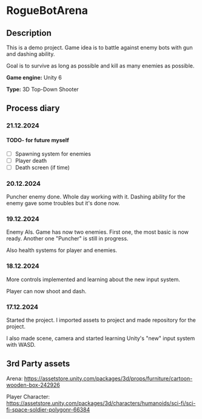 # RogueBotArena

## Description
This is a demo project. Game idea is to battle against enemy bots with gun and dashing ability.

Goal is to survive as long as possible and kill as many enemies as possible.


**Game engine:** Unity 6

**Type:** 3D Top-Down Shooter

## Process diary

### 21.12.2024
  #### TODO- for future myself
  - [ ] Spawning system for enemies
  - [ ] Player death
  - [ ] Death screen (if time)

### 20.12.2024
Puncher enemy done. Whole day working with it. Dashing ability for the enemy gave some troubles but it's done now.

### 19.12.2024
Enemy AIs. Game has now two enemies. First one, the most basic is now ready. Another one "Puncher" is still in progress.

Also health systems for player and enemies.

### 18.12.2024
More controls implemented and learning about the new input system. 

Player can now shoot and dash.

### 17.12.2024
Started the project. I imported assets to project and made repository for the project.

I also made scene, camera and started learning Unity's "new" input system with WASD.


## 3rd Party assets
Arena:  https://assetstore.unity.com/packages/3d/props/furniture/cartoon-wooden-box-242926

Player Character: https://assetstore.unity.com/packages/3d/characters/humanoids/sci-fi/sci-fi-space-soldier-polygonr-66384


